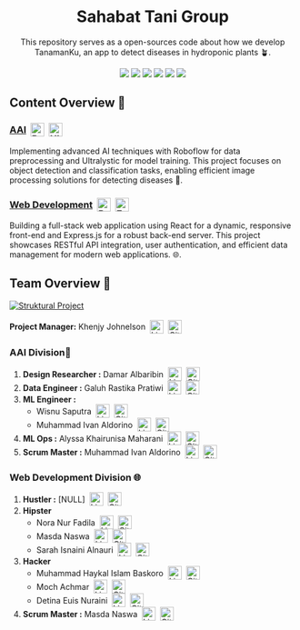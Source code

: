 <h1 align="center">Sahabat Tani Group</h1>
<p align="center">This repository serves as a open-sources code about how we develop TanamanKu, an app to detect diseases in hydroponic plants 🪴.</p>

<div align="center">
  <img src="https://img.shields.io/badge/python-3670A0?style=for-the-badge&logo=python&logoColor=ffdd54">
  <img src="https://img.shields.io/badge/roboflow-%236706CE?style=for-the-badge&logo=roboflow">
  <img src="https://img.shields.io/badge/TensorFlow-%23FF6F00?style=for-the-badge&logo=tensorflow&logoColor=white">
  <img src="https://img.shields.io/badge/pytorch-%23EE4C2C?style=for-the-badge&logo=pytorch&logoColor=white">
  <img src="https://img.shields.io/badge/react-%2361DAFB?style=for-the-badge&logo=react&logoColor=black">
  <img src="https://img.shields.io/badge/Express%20Js-%23000000?style=for-the-badge&logo=express">

</div>

<h2>Content Overview 📑</h2>
<h3>
  <div style="display: flex; align-items: center;">
    <span><a href="https://github.com/valselt/sahabat-tani-group/tree/main/AI">AAI</a></span>
    <a href="https://roboflow.com/">
        <img src="https://i.imgur.com/mRQt6gz.png" alt="Roboflow" style="height: 24px; margin-left: 8px;">
    </a>
    <a href="https://github.com/ultralytics/ultralytics">
        <img src="https://i.imgur.com/GQaQLVL.png" alt="Ultralytics" style="height: 24px; margin-left: 8px;">
    </a>
  </div>
</h3>

<p>Implementing advanced AI techniques with Roboflow for data preprocessing and Ultralystic for model training. This project focuses on object detection and classification tasks, enabling efficient image processing solutions for detecting diseases 🤖.</p>

<h3>
  <div style="display: flex; align-items: center;">
    <span><a href="https://github.com/valselt/sahabat-tani-group/tree/main/Web%20Development">Web Development</a></span>
    <a href="https://react.dev/">
        <img src="https://i.imgur.com/8jvfdzx.png" alt="React" style="height: 24px; margin-left: 8px;">
    </a>
    <a href="https://expressjs.com/">
        <img src="https://i.imgur.com/CR8pRZB.png" alt="Express JS" style="height: 24px; margin-left: 8px;">
    </a>
  </div>
</h3>


<p>Building a full-stack web application using React for a dynamic, responsive front-end and Express.js for a robust back-end server. This project showcases RESTful API integration, user authentication, and efficient data management for modern web applications. 🌐.</p>


<h2>Team Overview 👥</h2>

<div style="display: flex; align-items: center;">
  <a href="https://www.linkedin.com/company/sahabat-tani-group/">
    <img src="https://i.imgur.com/efXeH2V.png" alt="Struktural Project">
  </a>
</div>
</br>
<div style="display: flex; align-items: center; gap: 8px;">
  <span><strong>Project Manager:</strong> Khenjy Johnelson</span>
  <a href="https://www.linkedin.com/in/khenjyjohnelson/">
      <img src="https://skillicons.dev/icons?i=linkedin" alt="LinkedIn" style="height: 24px;">
  </a>
  <a href="https://github.com/khenjyjohnelson">
      <img src="https://skillicons.dev/icons?i=github" alt="GitHub" style="height: 24px;">
  </a>
</div>

<h3>AAI Division🤖</h3>

<ol>
  <li>
    <div style="display: flex; align-items: center; gap: 8px;">
      <span><strong>Design Researcher :</strong> Damar Albaribin</span>
      <a href="https://www.linkedin.com/in/damar-albaribin/">
          <img src="https://skillicons.dev/icons?i=linkedin" alt="LinkedIn" style="height: 24px;">
      </a>
      <a href="https://github.com/damarsimple">
          <img src="https://skillicons.dev/icons?i=github" alt="GitHub" style="height: 24px;">
      </a>
    </div>
  </li>
  <li>
    <div style="display: flex; align-items: center; gap: 8px;">
      <span><strong>Data Engineer :</strong> Galuh Rastika Pratiwi</span>
      <a href="https://www.linkedin.com/in/galuh-rastika/">
          <img src="https://skillicons.dev/icons?i=linkedin" alt="LinkedIn" style="height: 24px;">
      </a>
      <a href="https://github.com/galuhRastika">
          <img src="https://skillicons.dev/icons?i=github" alt="GitHub" style="height: 24px;">
      </a>
    </div>
  </li>
  <li><strong>ML Engineer :</strong>
    <ul>
      <li>
        <div style="display: flex; align-items: center; gap: 8px;">
          <span>Wisnu Saputra</span>
            <a href="https://www.linkedin.com/in/wisnu-saputra/">
                <img src="https://skillicons.dev/icons?i=linkedin" alt="LinkedIn" style="height: 24px;">
            </a>
            <a href="https://github.com/wisnuwiry">
                <img src="https://skillicons.dev/icons?i=github" alt="GitHub" style="height: 24px;">
            </a>
        </div>
      </li>
      <li>
        <div style="display: flex; align-items: center; gap: 8px;">
          <span>Muhammad Ivan Aldorino</span>
          <a href="https://www.linkedin.com/in/muhammadivanaldorino/">
              <img src="https://skillicons.dev/icons?i=linkedin" alt="LinkedIn" style="height: 24px;">
          </a>
          <a href="https://github.com/valselt">
              <img src="https://skillicons.dev/icons?i=github" alt="GitHub" style="height: 24px;">
          </a>
        </div>
      </li>
    </ul>
    
  </li>
  <li>
    <div style="display: flex; align-items: center; gap: 8px;">
      <span><strong>ML Ops :</strong> Alyssa Khairunisa Maharani</span>
      <a href="https://www.linkedin.com/in/alyssa-khairunisa-maharani-b07987307/">
          <img src="https://skillicons.dev/icons?i=linkedin" alt="LinkedIn" style="height: 24px;">
      </a>
      <a href="https://github.com/wisnuwiry">
          <img src="https://skillicons.dev/icons?i=github" alt="GitHub" style="height: 24px;">
      </a>
    </div>
  </li>
  <li>
    <div style="display: flex; align-items: center; gap: 8px;">
      <span><strong>Scrum Master :</strong> Muhammad Ivan Aldorino</span>
      <a href="https://www.linkedin.com/in/muhammadivanaldorino/">
          <img src="https://skillicons.dev/icons?i=linkedin" alt="LinkedIn" style="height: 24px;">
      </a>
      <a href="https://github.com/valselt">
          <img src="https://skillicons.dev/icons?i=github" alt="GitHub" style="height: 24px;">
      </a>
    </div>
  </li>
</ol>

<h3>Web Development Division 🌐</h3>

<ol>
  <li>
    <div style="display: flex; align-items: center; gap: 8px;">
      <span><strong>Hustler :</strong> [NULL]</span>
      <a href="https://www.linkedin.com">
          <img src="https://skillicons.dev/icons?i=linkedin" alt="LinkedIn" style="height: 24px;">
      </a>
      <a href="https://github.com">
          <img src="https://skillicons.dev/icons?i=github" alt="GitHub" style="height: 24px;">
      </a>
  </li>
  <li><strong>Hipster</strong>
    <ul>
      <li>
        <div style="display: flex; align-items: center; gap: 8px;">
          <span>Nora Nur Fadila</span>
          <a href="https://www.linkedin.com/in/nora-nur-fadila-3579a522b/">
              <img src="https://skillicons.dev/icons?i=linkedin" alt="LinkedIn" style="height: 24px;">
          </a>
          <a href="https://github.com/noranur123">
              <img src="https://skillicons.dev/icons?i=github" alt="GitHub" style="height: 24px;">
          </a>
        </div>
      </li>
      <li>
        <div style="display: flex; align-items: center; gap: 8px;">
          <span>Masda Naswa</span>
          <a href="https://www.linkedin.com/in/masda-naswa/">
              <img src="https://skillicons.dev/icons?i=linkedin" alt="LinkedIn" style="height: 24px;">
          </a>
          <a href="https://github.com/MasdaNaswa">
              <img src="https://skillicons.dev/icons?i=github" alt="GitHub" style="height: 24px;">
          </a>
        </div>
      </li>
      <li>
        <div style="display: flex; align-items: center; gap: 8px;">
          <span>Sarah Isnaini Alnauri</span>
          <a href="https://www.linkedin.com/in/sarah-isnaini-alnauri-0a1593322/">
              <img src="https://skillicons.dev/icons?i=linkedin" alt="LinkedIn" style="height: 24px;">
          </a>
          <a href="https://github.com/sarahalnr">
              <img src="https://skillicons.dev/icons?i=github" alt="GitHub" style="height: 24px;">
          </a>
        </div>
      </li>
    </ul>
  </li>
  <li><strong>Hacker</strong>
    <ul>
      <li>
        <div style="display: flex; align-items: center; gap: 8px;">
          <span>Muhammad Haykal Islam Baskoro</span>
          <a href="https://www.linkedin.com/in/muhammad-haykal-islam-baskoro-baskoro-7b6154250/">
              <img src="https://skillicons.dev/icons?i=linkedin" alt="LinkedIn" style="height: 24px;">
          </a>
          <a href="https://github.com/Ekahh">
              <img src="https://skillicons.dev/icons?i=github" alt="GitHub" style="height: 24px;">
          </a>
        </div>
      </li>
      <li>
        <div style="display: flex; align-items: center; gap: 8px;">
          <span>Moch Achmar</span>
          <a href="https://www.linkedin.com/in/moch-achmar/">
              <img src="https://skillicons.dev/icons?i=linkedin" alt="LinkedIn" style="height: 24px;">
          </a>
          <a href="https://github.com/mochachmar">
              <img src="https://skillicons.dev/icons?i=github" alt="GitHub" style="height: 24px;">
          </a>
        </div>
      </li>
      <li>
        <div style="display: flex; align-items: center; gap: 8px;">
          <span>Detina Euis Nuraini</span>
          <a href="https://www.linkedin.com/in/detinaeuisuraini/">
              <img src="https://skillicons.dev/icons?i=linkedin" alt="LinkedIn" style="height: 24px;">
          </a>
          <a href="https://github.com/DetinaEuis">
              <img src="https://skillicons.dev/icons?i=github" alt="GitHub" style="height: 24px;">
          </a>
        </div>
      </li>
    </ul>
  </li>
  
  <li>
    <div style="display: flex; align-items: center; gap: 8px;">
      <span><strong>Scrum Master :</strong> Masda Naswa</span>
      <a href="https://www.linkedin.com/in/masda-naswa/">
          <img src="https://skillicons.dev/icons?i=linkedin" alt="LinkedIn" style="height: 24px;">
      </a>
      <a href="https://github.com/MasdaNaswa">
          <img src="https://skillicons.dev/icons?i=github" alt="GitHub" style="height: 24px;">
      </a>
    </div>
  </li>
</ol>
